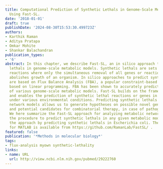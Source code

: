 ```yaml
---
title: Computational Prediction of Synthetic Lethals in Genome-Scale Metabolic Models
  Using Fast-SL.
date: '2018-01-01'
draft: true
publishDate: '2024-08-30T15:53:30.499723Z'
authors:
- Karthik Raman
- Aditya Pratapa
- Omkar Mohite
- Shankar Balachandran
publication_types:
- '6'
abstract: In this chapter, we describe Fast-SL, an in silico approach to predict synthetic
  lethals in genome-scale metabolic models. Synthetic lethals are sets of genes or
  reactions where only the simultaneous removal of all genes or reactions in the set
  abolishes growth of an organism. In silico approaches to predict synthetic lethals
  are based on Flux Balance Analysis (FBA), a popular constraint-based analysis method
  based on linear programming. FBA has been shown to accurately predict the viability
  of various genome-scale metabolic models. Fast-SL builds on the framework of FBA
  and enables the prediction of synthetic lethal reactions or genes in different organisms,
  under various environmental conditions. Predicting synthetic lethals in metabolic
  network models allows us to generate hypotheses on possible novel genetic interactions
  and potential candidates for combinatorial therapy, in case of pathogenic organisms.
  We here summarize the Fast-SL approach for analyzing metabolic networks and detail
  the procedure to predict synthetic lethals in any given metabolic model. We illustrate
  the approach by predicting synthetic lethals in Escherichia coli. The Fast-SL implementation
  for MATLAB is available from https://github.com/RamanLab/FastSL/ .
featured: false
publication: '*Methods in molecular biology*'
tags:
- flux-analysis myown synthetic-lethality
links:
- name: URL
  url: http://view.ncbi.nlm.nih.gov/pubmed/29222760
---
```


